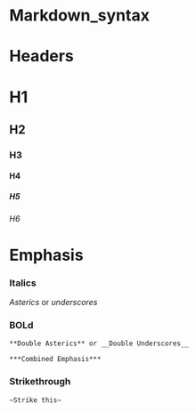 # Markdown_syntax
# Headers
# H1
## H2
### H3
#### H4
##### H5
###### H6

# Emphasis
### Italics
*Asterics* or _underscores_
### BOLd
    **Double Asterics** or __Double Underscores__

    ***Combined Emphasis***
### Strikethrough
    ~Strike this~
